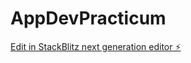 # AppDevPracticum

[Edit in StackBlitz next generation editor ⚡️](https://stackblitz.com/~/github.com/nolenjs/AppDevPracticum)